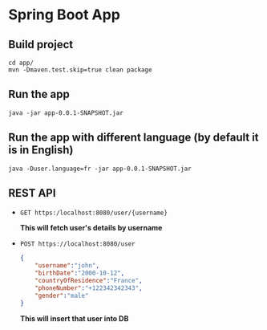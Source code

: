 # Spring Boot App
## Build project
```
cd app/
mvn -Dmaven.test.skip=true clean package
```
## Run the app
```
java -jar app-0.0.1-SNAPSHOT.jar
```
## Run the app with different language (by default it is in English)
```
java -Duser.language=fr -jar app-0.0.1-SNAPSHOT.jar
```

## REST API  
- `GET https:/localhost:8080/user/{username}`

	**This will fetch user's details by username** 
- `POST https://localhost:8080/user`

    ```json
    {
        "username":"john",
        "birthDate":"2000-10-12",
        "countryOfResidence":"France",
        "phoneNumber":"+122342342343",
        "gender":"male"
    }
    ```
    **This will insert that user into DB**